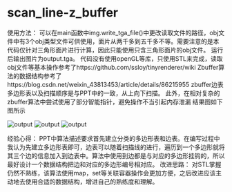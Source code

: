 # scan_line-z_buffer
使用方法：
可以在main函数中img.write_tga_file()中更改读取文件的路径，obj文件中有3个obj类型文件可供使用，面片从两千多到五千多不等。需要注意的是本代码仅针对三角形面片进行计算，因此只能使用只含三角形面片的obj文件。
运行后输出图片为output.tga。
代码没有使用openGL等库，只使用STL来完成，读取obj文件等基本操作参考了https://github.com/ssloy/tinyrenderer/wiki
Zbuffer算法的数据结构参考了https://blog.csdn.net/weixin_43813453/article/details/86215955
zbuffer边表多边形表以及扫描顺序是与PPT中的一致，从上向下扫描。
此外，在相对复杂的zbuffer算法中尝试使用了部分智能指针，避免操作不当引起内存泄漏
结果图如下图所示

![output](https://user-images.githubusercontent.com/50654768/172186773-a4ef13a0-4bfb-4bcc-ae1c-342d7c5071bd.jpg)
![output](https://user-images.githubusercontent.com/50654768/172187214-4cdd98ca-e304-466a-bf36-7979b509c6f9.jpg)
![output](https://user-images.githubusercontent.com/50654768/172187604-ca0b3107-134a-4045-a38f-9d6236c2fa73.jpg)

经验心得：
PPT中算法描述要求首先建立分类的多边形表和边表。在编写过程中我认为先建立多边形表即可，边表可以随着扫描线的进行，遍历到一个多边形就将其三个边的信息加入到边表中。算法中使用到边都是与对应的多边形挂钩的，所以最好设计一个数据结构把边和对应的多边形编号相对应。
改进思路：
对STL掌握仍然不熟练，该算法使用map，set等关联容器操作会更加方便，之后改进应该主动地去使用合适的数据结构，增进自己的熟练度和理解。



